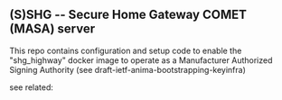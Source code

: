 (S)SHG -- Secure Home Gateway COMET (MASA) server
-------------------------------------------------

This repo contains configuration and setup code to enable the "shg_highway"
docker image to operate as a Manufacturer Authorized Signing Authority
(see draft-ietf-anima-bootstrapping-keyinfra)

see related:
